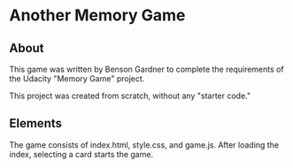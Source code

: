 # Another Memory Game

## About
This game was written by Benson Gardner to complete the requirements of the Udacity "Memory Game" project. 

This project was created from scratch, without any "starter code."

## Elements
The game consists of index.html, style.css, and game.js. After loading the index, selecting a card starts the game.